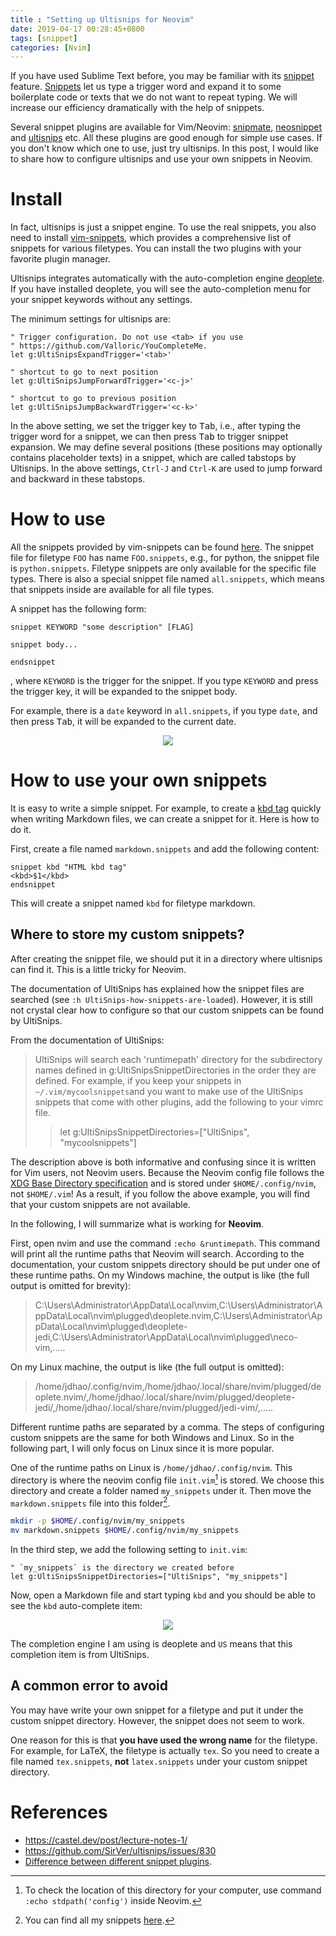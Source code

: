 ```yaml
---
title : "Setting up Ultisnips for Neovim"
date: 2019-04-17 00:28:45+0800
tags: [snippet]
categories: [Nvim]
---
```


If you have used Sublime Text before, you may be familiar with its
[snippet](http://sublimetext.info/docs/en/extensibility/snippets.html) feature.
[Snippets](https://en.wikipedia.org/wiki/Snippet_(programming)) let us type a
trigger word and expand it to some boilerplate code or texts that we do not
want to repeat typing. We will increase our efficiency dramatically with the
help of snippets.

<!--more-->

Several snippet plugins are available for Vim/Neovim:
[snipmate](https://github.com/garbas/vim-snipmate), [neosnippet](https://github.com/Shougo/neosnippet.vim) and
[ultisnips](https://github.com/SirVer/ultisnips) etc. All these plugins are
good enough for simple use cases. If you don't know which one to use, just try
ultisnips. In this post, I would like to share how to configure ultisnips and
use your own snippets in Neovim.

# Install

In fact, ultisnips is just a snippet engine. To use the real snippets, you also
need to install [vim-snippets](https://github.com/honza/vim-snippets), which
provides a comprehensive list of snippets for various filetypes. You can
install the two plugins with your favorite plugin manager.

Ultisnips integrates automatically with the auto-completion engine
[deoplete](https://github.com/Shougo/deoplete.nvim). If you have installed
deoplete, you will see the auto-completion menu for your snippet keywords
without any settings.

The minimum settings for ultisnips are:

```vim
" Trigger configuration. Do not use <tab> if you use
" https://github.com/Valloric/YouCompleteMe.
let g:UltiSnipsExpandTrigger='<tab>'

" shortcut to go to next position
let g:UltiSnipsJumpForwardTrigger='<c-j>'

" shortcut to go to previous position
let g:UltiSnipsJumpBackwardTrigger='<c-k>'
```

In the above setting, we set the trigger key to <kbd>Tab</kbd>, i.e., after
typing the trigger word for a snippet, we can then press <kbd>Tab</kbd> to
trigger snippet expansion. We may define several positions (these positions may
optionally contains placeholder texts) in a snippet, which are called tabstops
by Ultisnips. In the above settings, `Ctrl-J` and `Ctrl-K` are used to jump
forward and backward in these tabstops.

# How to use

All the snippets provided by vim-snippets can be found
[here](https://github.com/honza/vim-snippets/tree/master/UltiSnips). The
snippet file for filetype `FOO` has name `FOO.snippets`, e.g., for python, the
snippet file is `python.snippets`. Filetype snippets are only available for the
specific file types. There is also a special snippet file named `all.snippets`,
which means that snippets inside are available for all file types.

A snippet has the following form:

```vim
snippet KEYWORD "some description" [FLAG]

snippet body...

endsnippet
```

, where `KEYWORD` is the trigger for the snippet. If you type `KEYWORD` and
press the trigger key, it will be expanded to the snippet body.

For example, there is a `date` keyword in `all.snippets`, if you type `date`,
and then press <kbd>Tab</kbd>, it will be expanded to the current date.

<p align="center">
<img src="https://blog-resource-1257868508.file.myqcloud.com/date_snippet.gif">
</p>

# How to use your own snippets

It is easy to write a simple snippet. For example, to create a [kbd tag](https://developer.mozilla.org/en-US/docs/Web/HTML/Element/kbd)
quickly when writing Markdown files, we can create a snippet for it. Here is
how to do it.

First, create a file named `markdown.snippets` and add the following content:

```
snippet kbd "HTML kbd tag"
<kbd>$1</kbd>
endsnippet
```

This will create a snippet named `kbd` for filetype markdown.

## Where to store my custom snippets?

After creating the snippet file, we should put it in a directory where
ultisnips can find it. This is a little tricky for Neovim.

The documentation of UltiSnips has explained how the snippet files are searched
(see `:h UltiSnips-how-snippets-are-loaded`). However, it is still not crystal
clear how to configure so that our custom snippets can be found by UltiSnips.

From the documentation of UltiSnips:

> UltiSnips will search each 'runtimepath' directory for the subdirectory names
> defined in g:UltiSnipsSnippetDirectories in the order they are defined. For
> example, if you keep your snippets in `~/.vim/mycoolsnippets`and you want to
> make use of the UltiSnips snippets that come with other plugins, add the
> following to your vimrc file.
>
>>  let g:UltiSnipsSnippetDirectories=["UltiSnips", "mycoolsnippets"]

The description above is both informative and confusing since it is written for
Vim users, not Neovim users. Because the Neovim config file follows the [XDG
Base Directory specification](https://wiki.archlinux.org/index.php/XDG_Base_Directory)
and is stored under `$HOME/.config/nvim`, not `$HOME/.vim`! As a result, if you
follow the above example, you will find that your custom snippets are not
available.

In the following, I will summarize what is working for **Neovim**.

First, open nvim and use the command `:echo &runtimepath`. This command will
print all the runtime paths that Neovim will search. According to the
documentation, your custom snippets directory should be put under one of these
runtime paths. On my Windows machine, the output is like (the full output is
omitted for brevity):

> C:\Users\Administrator\AppData\Local\nvim,C:\Users\Administrator\AppData\Local\nvim\plugged\deoplete.nvim,C:\Users\Administrator\AppData\Local\nvim\plugged\deoplete-jedi,C:\Users\Administrator\AppData\Local\nvim\plugged\neco-vim,.....

On my Linux machine, the output is like (the full output is omitted):

> /home/jdhao/.config/nvim,/home/jdhao/.local/share/nvim/plugged/deoplete.nvim/,/home/jdhao/.local/share/nvim/plugged/deoplete-jedi/,/home/jdhao/.local/share/nvim/plugged/jedi-vim/,.....

Different runtime paths are separated by a comma. The steps of configuring
custom snippets are the same for both Windows and Linux. So in the following
part, I will only focus on Linux since it is more popular.

One of the runtime paths on Linux is `/home/jdhao/.config/nvim`. This directory
is where the neovim config file `init.vim`[^1] is stored. We choose this
directory and create a folder named `my_snippets` under it. Then move the
`markdown.snippets` file into this folder[^2].

```bash
mkdir -p $HOME/.config/nvim/my_snippets
mv markdown.snippets $HOME/.config/nvim/my_snippets
```

In the third step, we add the following setting to `init.vim`:

```vim
" `my_snippets` is the directory we created before
let g:UltiSnipsSnippetDirectories=["UltiSnips", "my_snippets"]
```

Now, open a Markdown file and start typing `kbd` and you should be able to see
the `kbd` auto-complete item:

<p align="center">
<img src="https://blog-resource-1257868508.file.myqcloud.com/20190421181446.png">
</p>

The completion engine I am using is deoplete and `US` means that this
completion item is from UltiSnips.

## A common error to avoid ##

You may have write your own snippet for a filetype and put it under the custom
snippet directory. However, the snippet does not seem to work.

One reason for this is that **you have used the wrong name** for the filetype.
For example, for LaTeX, the filetype is actually `tex`. So you need to create a
file named `tex.snippets`, **not** `latex.snippets` under your custom snippet
directory.

# References

+ <https://castel.dev/post/lecture-notes-1/>
+ https://github.com/SirVer/ultisnips/issues/830
+ [Difference between different snippet plugins](https://vi.stackexchange.com/q/7466/15292).

[^1]: To check the location of this directory for your computer, use command `:echo stdpath('config')` inside Neovim.
[^2]: You can find all my snippets [here](https://github.com/jdhao/nvim-config/tree/master/my_snippets).
